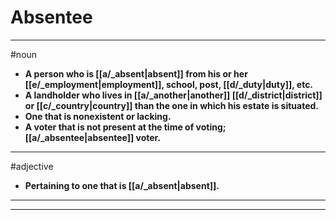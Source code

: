 # Absentee
---
#noun
- **A person who is [[a/_absent|absent]] from his or her [[e/_employment|employment]], school, post, [[d/_duty|duty]], etc.**
- **A landholder who lives in [[a/_another|another]] [[d/_district|district]] or [[c/_country|country]] than the one in which his estate is situated.**
- **One that is nonexistent or lacking.**
- **A voter that is not present at the time of voting; [[a/_absentee|absentee]] voter.**
---
#adjective
- **Pertaining to one that is [[a/_absent|absent]].**
---
---

